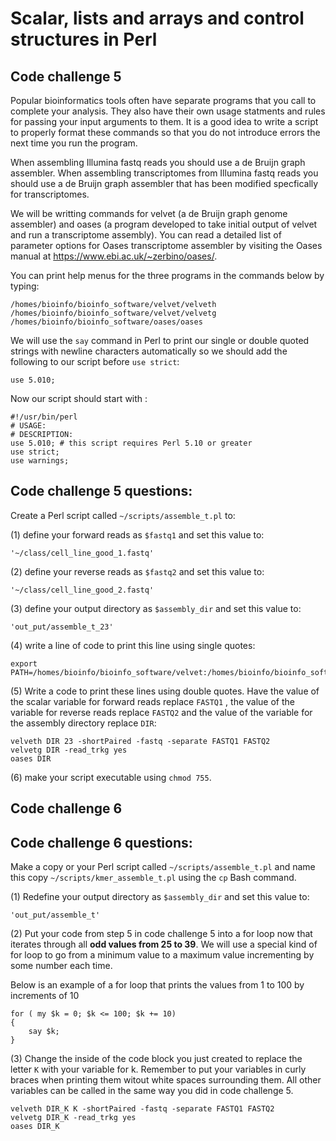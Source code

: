 Scalar, lists and arrays and control structures in Perl
=======================================================
## Code challenge 5

Popular bioinformatics tools often have separate programs that you call to complete your analysis. They also have their own usage statments and rules for passing your input arguments to them. It is a good idea to write a script to properly format these commands so that you do not introduce errors the next time you run the program.

When assembling Illumina fastq reads you should use a de Bruijn graph assembler. When assembling transcriptomes from Illumina fastq reads you should use a de Bruijn graph assembler that has been modified specfically for transcriptomes.

We will be writting commands for velvet (a de Bruijn graph genome assembler) and oases (a program developed to take initial output of velvet and run a transcriptome assembly). You can read a detailed list of parameter options for Oases transcriptome assembler by visiting the Oases manual at https://www.ebi.ac.uk/~zerbino/oases/.

You can print help menus for the three programs in the commands below by typing:

```
/homes/bioinfo/bioinfo_software/velvet/velveth
/homes/bioinfo/bioinfo_software/velvet/velvetg
/homes/bioinfo/bioinfo_software/oases/oases
```

We will use the `say` command in Perl to print our single or double quoted strings with newline characters automatically so we should add the following to our script before `use strict`:

```
use 5.010;
```

Now our script should start with :

```
#!/usr/bin/perl
# USAGE:
# DESCRIPTION:
use 5.010; # this script requires Perl 5.10 or greater
use strict;
use warnings;
```

## Code challenge 5 questions:
Create a Perl script called `~/scripts/assemble_t.pl` to:

(1) define your forward reads as `$fastq1` and set this value to:

```
'~/class/cell_line_good_1.fastq'
```

(2) define your reverse reads as `$fastq2` and set this value to:

```
'~/class/cell_line_good_2.fastq'
```

(3) define your output directory as `$assembly_dir` and set this value to:

```
'out_put/assemble_t_23'
```

(4) write a line of code to print this line using single quotes:

```
export PATH=/homes/bioinfo/bioinfo_software/velvet:/homes/bioinfo/bioinfo_software/oases:${PATH}
```

(5) Write a code to print these lines using double quotes. Have the value of the scalar variable for forward reads replace `FASTQ1` , the value of the variable for reverse reads replace `FASTQ2` and the value of the variable for the assembly directory replace `DIR`:

```
velveth DIR 23 -shortPaired -fastq -separate FASTQ1 FASTQ2 
velvetg DIR -read_trkg yes
oases DIR
```

(6) make your script executable using `chmod 755`.

## Code challenge 6

## Code challenge 6 questions:

Make a copy or your Perl script called `~/scripts/assemble_t.pl` and name this copy `~/scripts/kmer_assemble_t.pl` using the `cp` Bash command.

(1) Redefine your output directory as `$assembly_dir` and set this value to:

```
'out_put/assemble_t'
```

(2) Put your code from step 5 in code challenge 5 into a for loop now that iterates through all **odd values from 25 to 39**. We will use a special kind of for loop to go from a minimum value to a maximum value incrementing by some number each time. 

Below is an example of a for loop that prints the values from 1 to 100 by increments of 10

```
for ( my $k = 0; $k <= 100; $k += 10)
{
    say $k;
}
```

(3) Change the inside of the code block you just created to replace the letter `K` with your variable for k. Remember to put your variables in curly braces when printing them witout white spaces surrounding them. All other variables can be called in the same way you did in code challenge 5.

```
velveth DIR_K K -shortPaired -fastq -separate FASTQ1 FASTQ2 
velvetg DIR_K -read_trkg yes
oases DIR_K
```

